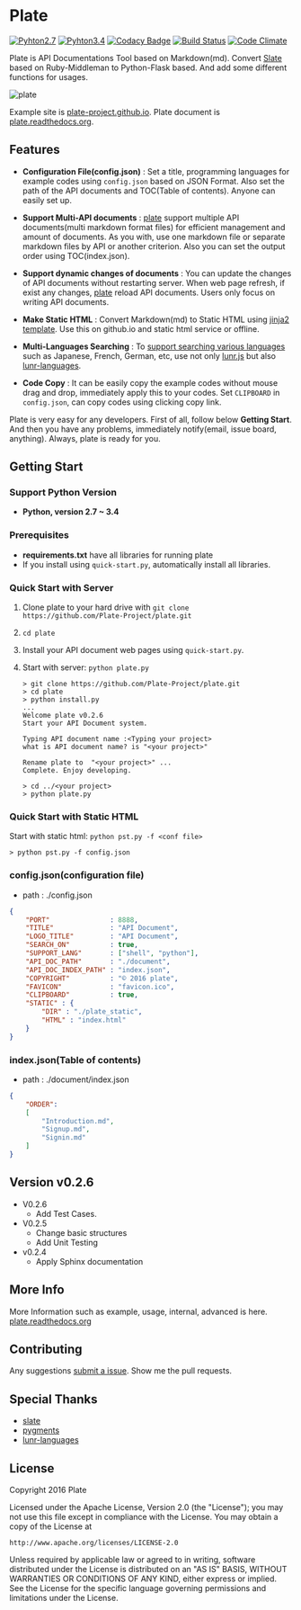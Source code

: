 Plate
========

[![Pyhton2.7](https://img.shields.io/badge/python-2.7-brightgreen.svg)](https://github.com/Plate-Project/plate)  [![Pyhton3.4](https://img.shields.io/badge/python-3.4-red.svg)](https://github.com/Plate-Project/plate.git)
[![Codacy Badge](https://api.codacy.com/project/badge/grade/b6ab9d0d52ee42a8b2bca2c3ce5bea28)](https://www.codacy.com/app/sh84ahn/plate)
[![Build Status](https://travis-ci.org/Plate-Project/plate.svg?branch=master)](https://travis-ci.org/Plate-Project/plate)
[![Code Climate](https://codeclimate.com/github/Plate-Project/plate/badges/gpa.svg)](https://codeclimate.com/github/Plate-Project/plate)



Plate is API Documentations Tool based on Markdown(md). Convert [Slate](http://tripit.github.io/slate) based on Ruby-Middleman to Python-Flask based. And add some different functions for usages.

![plate](https://farm6.staticflickr.com/5820/21503977290_41beb38dcd_b.jpg)

Example site is [plate-project.github.io](http://plate-project.github.io/). Plate document is [plate.readthedocs.org](http://plate.readthedocs.org/en/latest/index.html).


Features
------------

- **Configuration File(config.json)**
: Set a title, programming languages for example codes using `config.json` based on JSON Format. Also set the path of the API documents and TOC(Table of contents). Anyone can easily set up.

- **Support Multi-API documents**
: [plate](https://github.com/Plate-Project/plate) support multiple API documents(multi markdown format files) for efficient management and amount of documents. As you with,
use one markdown file or separate markdown files by API or another criterion. Also you can set the output order using TOC(index.json).

- **Support dynamic changes of documents**
: You can update the changes of API documents without restarting server. When web page refresh, if exist any changes, [plate](https://github.com/Plate-Project/plate) reload API documents. Users only focus on writing API documents.


- **Make Static HTML**
:
Convert Markdown(md) to Static HTML using [jinja2 template](http://jinja.pocoo.org/). Use this on github.io and static html service or offline.

- **Multi-Languages Searching**
: To [support searching various languages](http://plate.readthedocs.org/en/latest/advanced.html#multi-language-search) such as Japanese, French, German, etc, use not only [lunr.js](http://lunrjs.com/) but also [lunr-languages](https://github.com/MihaiValentin/lunr-languages).

- **Code Copy**
: It can be easily copy the example codes without mouse drag and drop, immediately apply this to your codes. Set <code>CLIPBOARD</code> in `config.json`, can copy codes using clicking copy link.


Plate is very easy for any developers. First of all, follow below **Getting Start**. And then you have any problems, immediately notify(email, issue board, anything). Always, plate is ready for you.


Getting Start
------------------------------

### Support Python Version
  - **Python, version 2.7 ~ 3.4**

### Prerequisites

 - **requirements.txt** have all libraries for running plate
 - If you install using `quick-start.py`, automatically install all libraries.

### Quick Start with Server

 1. Clone plate to your hard drive with `git clone https://github.com/Plate-Project/plate.git`
 2. `cd plate`
 3. Install your API document web pages using `quick-start.py`.
 4. Start with server: `python plate.py`

    ```shell
    > git clone https://github.com/Plate-Project/plate.git
    > cd plate
    > python install.py
    ...
    Welcome plate v0.2.6
    Start your API Document system.

    Typing API document name :<Typing your project>
    what is API document name? is "<your project>"

    Rename plate to  "<your project>" ...
    Complete. Enjoy developing.

    > cd ../<your project>
    > python plate.py
    ```

### Quick Start with Static HTML
Start with static html: `python pst.py -f <conf file>`

    > python pst.py -f config.json

### config.json(configuration file)
- path : ./config.json
```json
{
    "PORT"               : 8888,
    "TITLE"              : "API Document",
    "LOGO_TITLE"         : "API Document",
    "SEARCH_ON"          : true,
    "SUPPORT_LANG"       : ["shell", "python"],
    "API_DOC_PATH"       : "./document",
    "API_DOC_INDEX_PATH" : "index.json",
    "COPYRIGHT"          : "© 2016 plate",
    "FAVICON"            : "favicon.ico",
    "CLIPBOARD"          : true,
    "STATIC" : {
        "DIR" : "./plate_static",
        "HTML" : "index.html"
    }
}
```

### index.json(Table of contents)
- path : ./document/index.json
```json
{
    "ORDER":
    [
        "Introduction.md",
        "Signup.md",
        "Signin.md"
    ]
}
```

Version v0.2.6
--------------
- V0.2.6
    - Add Test Cases.
- V0.2.5
    - Change basic structures
    - Add Unit Testing
- v0.2.4
    - Apply Sphinx documentation


More Info
--------------------
More Information such as example, usage, internal, advanced is here. [plate.readthedocs.org](http://plate.readthedocs.org/en/latest/index.html)



Contributing
--------------------
Any suggestions [submit a issue](https://github.com/Plate-Project/plate/issues).
Show me the pull requests.


Special Thanks
-----------------
- [slate](https://github.com/tripit/slate)
- [pygments](http://pygments.org/)
- [lunr-languages](https://github.com/MihaiValentin/lunr-languages)

License
------------

Copyright 2016 Plate

Licensed under the Apache License, Version 2.0 (the "License");
you may not use this file except in compliance with the License.
You may obtain a copy of the License at

    http://www.apache.org/licenses/LICENSE-2.0

Unless required by applicable law or agreed to in writing, software
distributed under the License is distributed on an "AS IS" BASIS,
WITHOUT WARRANTIES OR CONDITIONS OF ANY KIND, either express or implied.
See the License for the specific language governing permissions and
limitations under the License.
